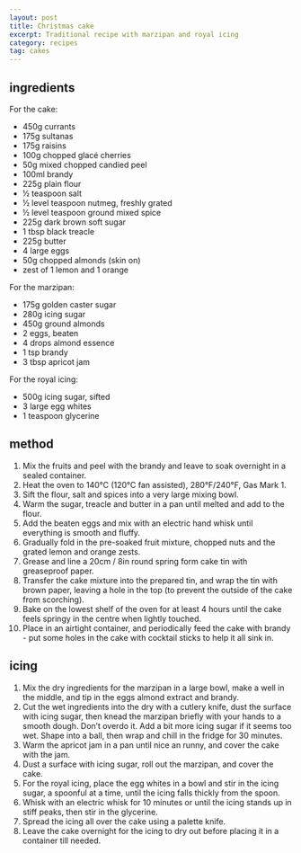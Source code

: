 ```yaml
---
layout: post
title: Christmas cake
excerpt: Traditional recipe with marzipan and royal icing
category: recipes
tag: cakes
---
```


ingredients
-----------

For the cake:

 * 450g currants
 * 175g sultanas
 * 175g raisins
 * 100g chopped glacé cherries
 * 50g mixed chopped candied peel
 * 100ml brandy
 * 225g plain flour
 * &frac12; teaspoon salt
 * &frac12; level teaspoon nutmeg, freshly grated
 * &frac12; level teaspoon ground mixed spice
 * 225g dark brown soft sugar
 * 1 tbsp black treacle
 * 225g butter
 * 4 large eggs
 * 50g chopped almonds (skin on)
 * zest of 1 lemon and 1 orange

For the marzipan:

 * 175g golden caster sugar
 * 280g icing sugar
 * 450g ground almonds
 * 2 eggs, beaten
 * 4 drops almond essence
 * 1 tsp brandy
 * 3 tbsp apricot jam

For the royal icing:

 * 500g icing sugar, sifted
 * 3 large egg whites
 * 1 teaspoon glycerine

method
------
 
1. Mix the fruits and peel with the brandy and leave to soak overnight in a sealed container.
2. Heat the oven to 140&deg;C (120&deg;C fan assisted), 280&deg;F/240&deg;F, Gas Mark 1.
3. Sift the flour, salt and spices into a very large mixing bowl.
4. Warm the sugar, treacle and butter in a pan until melted and add to the flour.
5. Add the beaten eggs and mix with an electric hand whisk until everything is smooth and fluffy.
6. Gradually fold in the pre-soaked fruit mixture, chopped nuts and the grated lemon and orange zests.
7. Grease and line a 20cm / 8in round spring form cake tin with greaseproof paper.
8. Transfer the cake mixture into the prepared tin, and wrap the tin with brown paper, leaving a hole in the top (to prevent the outside of the cake from scorching).
9. Bake on the lowest shelf of the oven for at least 4 hours until the cake feels springy in the centre when lightly touched.
10. Place in an airtight container, and periodically feed the cake with brandy - put some holes in the cake with cocktail sticks to help it all sink in.

icing
-----

1. Mix the dry ingredients for the marzipan in a large bowl,  make a well in the middle, and tip in the eggs almond extract and brandy.
2. Cut the wet ingredients into the dry with a cutlery knife, dust the surface with icing sugar, then knead the marzipan briefly with your hands to a smooth dough. Don’t overdo it. Add a bit more icing sugar if it seems too wet. Shape into a ball, then wrap and chill in the fridge for 30 minutes.
3. Warm the apricot jam in a pan until nice an runny, and cover the cake with the jam.
4. Dust a surface with icing sugar, roll out the marzipan, and cover the cake.
5. For the royal icing, place the egg whites in a bowl and stir in the icing sugar, a spoonful at a time, until the icing falls thickly from the spoon.
6. Whisk with an electric whisk for 10 minutes or until the icing stands up in stiff peaks, then stir in the glycerine.
7. Spread the icing all over the cake using a palette knife.
8. Leave the cake overnight for the icing to dry out before placing it in a container till needed.
